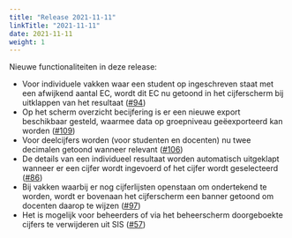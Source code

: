 ```yaml
---
title: "Release 2021-11-11"
linkTitle: "2021-11-11"
date: 2021-11-11
weight: 1
---
```


Nieuwe functionaliteiten in deze release:
- Voor individuele vakken waar een student op ingeschreven staat met een afwijkend aantal EC, wordt dit EC nu getoond in het cijferscherm bij uitklappen van het resultaat ([#94](https://github.com/UvA-FNWI/GradeTool/issues/111))
- Op het scherm overzicht becijfering is er een nieuwe export beschikbaar gesteld, waarmee data op groepniveau geëexporteerd kan worden ([#109](https://github.com/UvA-FNWI/GradeTool/issues/109))
- Voor deelcijfers worden (voor studenten en docenten) nu twee decimalen getoond wanneer relevant ([#106](https://github.com/UvA-FNWI/GradeTool/issues/106))
- De details van een individueel resultaat worden automatisch uitgeklapt wanneer er een cijfer wordt ingevoerd of het cijfer wordt geselecteerd ([#86](https://github.com/UvA-FNWI/GradeTool/issues/86))
- Bij vakken waarbij er nog cijferlijsten openstaan om ondertekend te worden, wordt er bovenaan het cijferscherm een banner getoond om docenten daarop te wijzen ([#97](https://github.com/UvA-FNWI/GradeTool/issues/97))
- Het is mogelijk voor beheerders of via het beheerscherm doorgeboekte cijfers te verwijderen uit SIS ([#57](https://github.com/UvA-FNWI/GradeTool/issues/57))